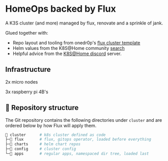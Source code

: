 # HomeOps backed by Flux

A K3S cluster (and more) managed by flux, renovate and a sprinkle of jank.

Glued together with:
- Repo layout and tooling from onedr0p's [flux cluster template](https://github.com/onedr0p/flux-cluster-template)
- Helm values from the K8S@Home community [search](https://nanne.dev/k8s-at-home-search/)
- Helpful advice from the [K8S@Home discord](https://discord.gg/k8s-at-home) server.

## Infrastructure

2x micro nodes

3x raspberry pi 4B's

## 📂 Repository structure

The Git repository contains the following directories under `cluster` and are ordered below by how Flux will apply them.

```sh
📁 cluster      # k8s cluster defined as code
├─📁 flux       # flux, gitops operator, loaded before everything
├─📁 charts     # helm chart repos
├─📁 config     # cluster config
└─📁 apps       # regular apps, namespaced dir tree, loaded last
```
